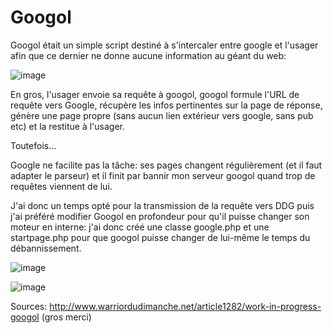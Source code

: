 # Googol

Googol était un simple script destiné à s'intercaler entre google et l'usager afin que ce dernier ne donne aucune information au géant du web:


![image](https://user-images.githubusercontent.com/12115808/135704846-a4ff7d32-c441-4d60-a5d9-89e8d4f4ee37.png)


En gros, l'usager envoie sa requête à googol, googol formule l'URL de requête vers Google, récupère les infos pertinentes sur la page de réponse, génère une page propre (sans aucun lien extérieur vers google, sans pub etc) et la restitue à l'usager.


Toutefois...

Google ne facilite pas la tâche: ses pages changent régulièrement (et il faut adapter le parseur) et il finit par bannir mon serveur googol quand trop de requêtes viennent de lui.

J'ai donc un temps opté pour la transmission de la requête vers DDG puis j'ai préféré modifier Googol en profondeur pour qu'il puisse changer son moteur en interne: j'ai donc créé une classe google.php et une startpage.php pour que googol puisse changer de lui-même le temps du débannissement.

![image](https://user-images.githubusercontent.com/12115808/135704855-559f8fc1-5c7a-4384-ad5b-fca98ccfda59.png)

![image](https://user-images.githubusercontent.com/12115808/135704865-44c030a7-3e10-4c64-8aac-913ff2e5a627.png)


Sources:
http://www.warriordudimanche.net/article1282/work-in-progress-googol
(gros merci)
